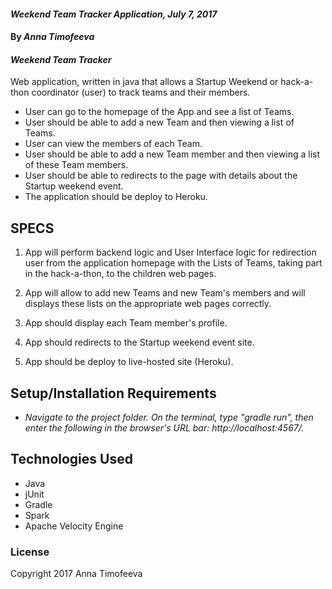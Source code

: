 #### _Weekend Team Tracker Application, July 7, 2017_

#### By _**Anna Timofeeva**_

#### _Weekend Team Tracker_

Web application, written in java that allows a Startup Weekend or hack-a-thon coordinator (user) to track teams and their members.

* User can go to the homepage of the App and see a list of Teams.
* User should be able to add a new Team and then viewing a list of Teams.
* User can view the members of each Team.
* User should be able to add a new Team member and then viewing a list of these Team members.
* User should be able to redirects to the page with details about the Startup weekend event.
* The application should be deploy to Heroku.



## SPECS

1. App will perform backend logic and User Interface logic for redirection user from the application homepage with the Lists of Teams, taking part in the hack-a-thon, to the children web pages.

2. App will allow to add new Teams and new Team's members and will displays these lists on the appropriate web pages correctly.

3. App should display each Team member's profile.

4. App should redirects to the Startup weekend event site.

5. App should be deploy to live-hosted site (Heroku).


## Setup/Installation Requirements

* _Navigate to the project folder.  On the terminal, type "gradle run", then enter the following in the browser's URL bar: http://localhost:4567/._


## Technologies Used

* Java
* jUnit
* Gradle
* Spark
* Apache Velocity Engine

### License
Copyright 2017 Anna Timofeeva  
